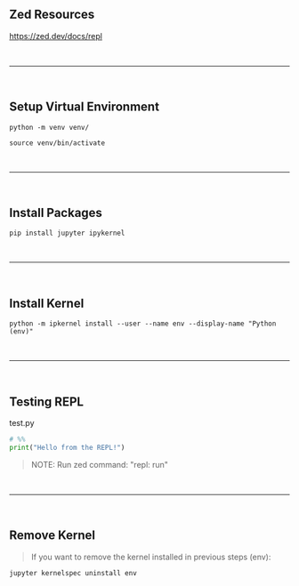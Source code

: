 ## Zed Resources

https://zed.dev/docs/repl

<br>

---

<br>

## Setup Virtual Environment

```shell
python -m venv venv/
```

```shell
source venv/bin/activate
```

<br>

---

<br>

## Install Packages

```shell
pip install jupyter ipykernel
```

<br>

---

<br>

## Install Kernel

```shell
python -m ipkernel install --user --name env --display-name "Python (env)"
```

<br>

---

<br>

## Testing REPL

test.py

```py
# %%
print("Hello from the REPL!")
```

> NOTE: Run zed command: "repl: run"

<br>

---

<br>

## Remove Kernel

> If you want to remove the kernel installed in previous steps (env):

```shell
jupyter kernelspec uninstall env
```

